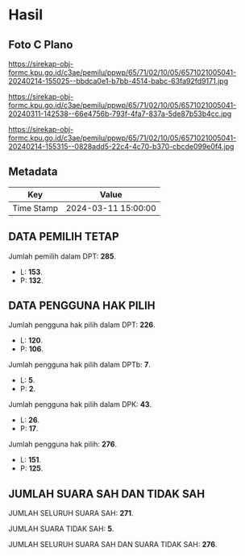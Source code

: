 # Hasil

## Foto C Plano

https://sirekap-obj-formc.kpu.go.id/c3ae/pemilu/ppwp/65/71/02/10/05/6571021005041-20240214-155025--bbdca0e1-b7bb-4514-babc-63fa92fd9171.jpg

https://sirekap-obj-formc.kpu.go.id/c3ae/pemilu/ppwp/65/71/02/10/05/6571021005041-20240311-142538--66e4756b-793f-4fa7-837a-5de87b53b4cc.jpg

https://sirekap-obj-formc.kpu.go.id/c3ae/pemilu/ppwp/65/71/02/10/05/6571021005041-20240214-155315--0828add5-22c4-4c70-b370-cbcde099e0f4.jpg


## Metadata

| Key        | Value               |
| ---------- | ------------------- |
| Time Stamp | 2024-03-11 15:00:00 |


## DATA PEMILIH TETAP

Jumlah pemilih dalam DPT: **285**.
 * L: **153**.
 * P: **132**.

## DATA PENGGUNA HAK PILIH

Jumlah pengguna hak pilih dalam DPT: **226**.
 * L: **120**.
 * P: **106**.

Jumlah pengguna hak pilih dalam DPTb: **7**.
 * L: **5**.
 * P: **2**.

Jumlah pengguna hak pilih dalam DPK: **43**.
 * L: **26**.
 * P: **17**.

Jumlah pengguna hak pilih: **276**.
 * L: **151**.
 * P: **125**.

## JUMLAH SUARA SAH DAN TIDAK SAH

JUMLAH SELURUH SUARA SAH: **271**.

JUMLAH SUARA TIDAK SAH: **5**.

JUMLAH SELURUH SUARA SAH DAN SUARA TIDAK SAH: **276**.


